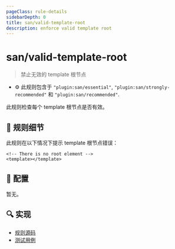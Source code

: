 ```yaml
---
pageClass: rule-details
sidebarDepth: 0
title: san/valid-template-root
description: enforce valid template root
---
```

# san/valid-template-root
> 禁止无效的 template 根节点

- :gear: 此规则包含于 `"plugin:san/essential"`, `"plugin:san/strongly-recommended"` 和 `"plugin:san/recommended"`.

此规则检查每个 template 根节点是否有效。

## :book: 规则细节

此规则在以下情况下提示 template 根节点错误：

<eslint-code-block :rules="{'san/valid-template-root': ['error']}">

```vue
<!-- There is no root element -->
<template></template>
```

</eslint-code-block>

## :wrench: 配置

暂无。

## :mag: 实现

- [规则源码](https://github.com/ecomfe/eslint-plugin-san/blob/main/lib/rules/valid-template-root.js)
- [测试用例](https://github.com/ecomfe/eslint-plugin-san/tree/main/__tests__/lib/rules/valid-template-root.test.js)
